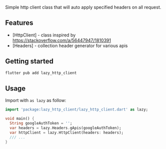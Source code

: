 Simple http client class that will auto apply specified headers on all request.

## Features

- [HttpClient] - class inspired by https://stackoverflow.com/a/56447947/1810391
- [Headers] - collection header generator for various apis

## Getting started

```sh
flutter pub add lazy_http_client
```

## Usage

Import with `as lazy` as follow:

```dart
import 'package:lazy_http_client/lazy_http_client.dart' as lazy;

void main() {
  String googleAuthToken = '';
  var headers = lazy.Headers.gApis(googleAuthToken);
  var httpClient = lazy.HttpClient(headers: headers);
  /// ...
}
```
